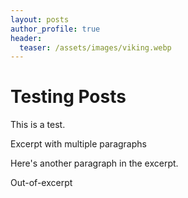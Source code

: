 ```yaml
---
layout: posts
author_profile: true
header:
  teaser: /assets/images/viking.webp
---
```


# Testing Posts

This is a test.

Excerpt with multiple paragraphs
<!--more-->
Here's another paragraph in the excerpt.



Out-of-excerpt
